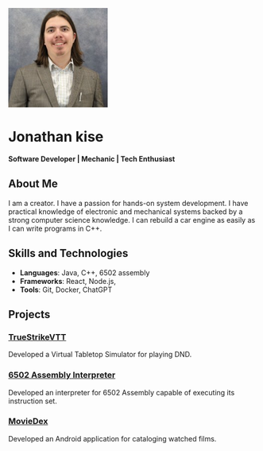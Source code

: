 ![Profile Picture](https://raw.githubusercontent.com/JonathanKise/Profile-Picture/main/1680218815402.jpeg)
# Jonathan kise

**Software Developer | Mechanic | Tech Enthusiast**

## About Me

I am a creator. I have a passion for hands-on system development. I have practical knowledge of electronic and
mechanical systems backed by a strong computer science knowledge. I can rebuild a car engine as easily as I can
write programs in C++.

## Skills and Technologies

- **Languages**: Java, C++, 6502 assembly
- **Frameworks**: React, Node.js, 
- **Tools**: Git, Docker, ChatGPT

## Projects

### [TrueStrikeVTT](https://github.com/AbsolutelyAri/TrueStrikeVTT)
Developed a Virtual Tabletop Simulator for playing DND.

### [6502 Assembly Interpreter](https://github.com/JonathanKise/6502-Assembly-Interpreter)
Developed an interpreter for 6502 Assembly capable of executing its instruction set.

### [MovieDex](https://github.com/JonathanKise/MovieDex)
Developed an Android application for cataloging watched films.

